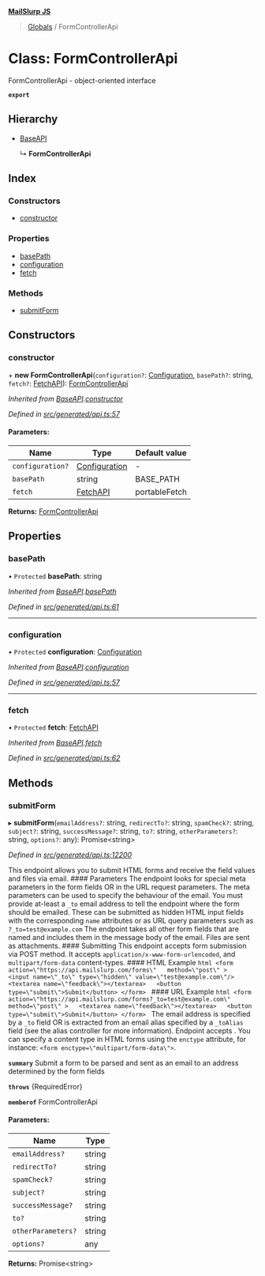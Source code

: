 **[MailSlurp JS](../README.md)**

> [Globals](../README.md) / FormControllerApi

# Class: FormControllerApi

FormControllerApi - object-oriented interface

**`export`** 

## Hierarchy

* [BaseAPI](baseapi.md)

  ↳ **FormControllerApi**

## Index

### Constructors

* [constructor](formcontrollerapi.md#constructor)

### Properties

* [basePath](formcontrollerapi.md#basepath)
* [configuration](formcontrollerapi.md#configuration)
* [fetch](formcontrollerapi.md#fetch)

### Methods

* [submitForm](formcontrollerapi.md#submitform)

## Constructors

### constructor

\+ **new FormControllerApi**(`configuration?`: [Configuration](configuration.md), `basePath?`: string, `fetch?`: [FetchAPI](../interfaces/fetchapi.md)): [FormControllerApi](formcontrollerapi.md)

*Inherited from [BaseAPI](baseapi.md).[constructor](baseapi.md#constructor)*

*Defined in [src/generated/api.ts:57](https://github.com/mailslurp/mailslurp-client/blob/359c034/src/generated/api.ts#L57)*

#### Parameters:

Name | Type | Default value |
------ | ------ | ------ |
`configuration?` | [Configuration](configuration.md) | - |
`basePath` | string | BASE\_PATH |
`fetch` | [FetchAPI](../interfaces/fetchapi.md) | portableFetch |

**Returns:** [FormControllerApi](formcontrollerapi.md)

## Properties

### basePath

• `Protected` **basePath**: string

*Inherited from [BaseAPI](baseapi.md).[basePath](baseapi.md#basepath)*

*Defined in [src/generated/api.ts:61](https://github.com/mailslurp/mailslurp-client/blob/359c034/src/generated/api.ts#L61)*

___

### configuration

• `Protected` **configuration**: [Configuration](configuration.md)

*Inherited from [BaseAPI](baseapi.md).[configuration](baseapi.md#configuration)*

*Defined in [src/generated/api.ts:57](https://github.com/mailslurp/mailslurp-client/blob/359c034/src/generated/api.ts#L57)*

___

### fetch

• `Protected` **fetch**: [FetchAPI](../interfaces/fetchapi.md)

*Inherited from [BaseAPI](baseapi.md).[fetch](baseapi.md#fetch)*

*Defined in [src/generated/api.ts:62](https://github.com/mailslurp/mailslurp-client/blob/359c034/src/generated/api.ts#L62)*

## Methods

### submitForm

▸ **submitForm**(`emailAddress?`: string, `redirectTo?`: string, `spamCheck?`: string, `subject?`: string, `successMessage?`: string, `to?`: string, `otherParameters?`: string, `options?`: any): Promise\<string>

*Defined in [src/generated/api.ts:12200](https://github.com/mailslurp/mailslurp-client/blob/359c034/src/generated/api.ts#L12200)*

This endpoint allows you to submit HTML forms and receive the field values and files via email.   #### Parameters The endpoint looks for special meta parameters in the form fields OR in the URL request parameters. The meta parameters can be used to specify the behaviour of the email.   You must provide at-least a `_to` email address to tell the endpoint where the form should be emailed. These can be submitted as hidden HTML input fields with the corresponding `name` attributes or as URL query parameters such as `?_to=test@example.com`  The endpoint takes all other form fields that are named and includes them in the message body of the email. Files are sent as attachments.  #### Submitting This endpoint accepts form submission via POST method. It accepts `application/x-www-form-urlencoded`, and `multipart/form-data` content-types.  #### HTML Example ```html <form    action=\"https://api.mailslurp.com/forms\"   method=\"post\" >   <input name=\"_to\" type=\"hidden\" value=\"test@example.com\"/>   <textarea name=\"feedback\"></textarea>   <button type=\"submit\">Submit</button> </form> ```  #### URL Example ```html <form    action=\"https://api.mailslurp.com/forms?_to=test@example.com\"   method=\"post\" >   <textarea name=\"feedback\"></textarea>   <button type=\"submit\">Submit</button> </form> ```    The email address is specified by a `_to` field OR is extracted from an email alias specified by a `_toAlias` field (see the alias controller for more information).  Endpoint accepts .  You can specify a content type in HTML forms using the `enctype` attribute, for instance: `<form enctype=\"multipart/form-data\">`.

**`summary`** Submit a form to be parsed and sent as an email to an address determined by the form fields

**`throws`** {RequiredError}

**`memberof`** FormControllerApi

#### Parameters:

Name | Type |
------ | ------ |
`emailAddress?` | string |
`redirectTo?` | string |
`spamCheck?` | string |
`subject?` | string |
`successMessage?` | string |
`to?` | string |
`otherParameters?` | string |
`options?` | any |

**Returns:** Promise\<string>
